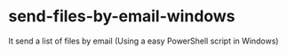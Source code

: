 # send-files-by-email-windows
It send a list of files by email (Using a easy PowerShell script in Windows)
